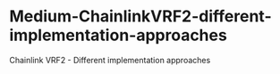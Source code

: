 # Medium-ChainlinkVRF2-different-implementation-approaches
Chainlink VRF2 - Different implementation approaches
